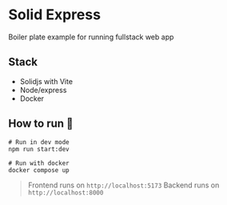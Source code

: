 # Solid Express

Boiler plate example for running fullstack web app

## Stack
- Solidjs with Vite
- Node/express
- Docker

## How to run 🏃 
```
# Run in dev mode
npm run start:dev

# Run with docker
docker compose up
```

> Frontend runs on `http://localhost:5173` Backend runs on `http://localhost:8000`